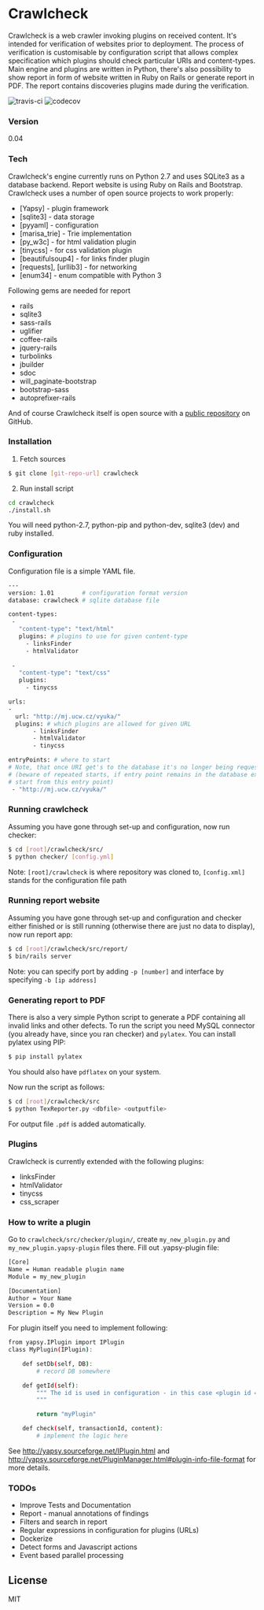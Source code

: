 # Crawlcheck

Crawlcheck is a web crawler invoking plugins on received content. It's intended for verification of websites prior to deployment. The process of verification is customisable by configuration script that allows complex specification which plugins should check particular URIs and content-types. Main engine and plugins are written in Python, there's also possibility to show report in form of website written in Ruby on Rails or generate report in PDF. The report contains discoveries plugins made during the verification.

![travis-ci](https://api.travis-ci.org/eghuro/crawlcheck.svg?branch=master) ![codecov](https://img.shields.io/codecov/c/github/eghuro/crawlcheck/master.svg)

### Version
0.04

### Tech

Crawlcheck's engine currently runs on Python 2.7 and uses SQLite3 as a database backend. Report website is using Ruby on Rails and Bootstrap.
Crawlcheck uses a number of open source projects to work properly:
* [Yapsy] - plugin framework
* [sqlite3] - data storage
* [pyyaml] - configuration 
* [marisa_trie] - Trie implementation
* [py_w3c] - for html validation plugin
* [tinycss] - for css validation plugin
* [beautifulsoup4] - for links finder plugin
* [requests], [urllib3] - for networking
* [enum34] - enum compatible with Python 3

Following gems are needed for report
* rails
* sqlite3
* sass-rails
* uglifier
* coffee-rails
* jquery-rails
* turbolinks
* jbuilder
* sdoc
* will_paginate-bootstrap
* bootstrap-sass
* autoprefixer-rails


And of course Crawlcheck itself is open source with a [public repository](https://github.com/eghuro/crawlcheck) on GitHub.

### Installation

1) Fetch sources
```sh
$ git clone [git-repo-url] crawlcheck
```

2) Run install script
```sh
cd crawlcheck
./install.sh
```
You will need python-2.7, python-pip and python-dev, sqlite3 (dev) and ruby installed.

### Configuration
Configuration file is a simple YAML file.
```sh
---
version: 1.01        # configuration format version
database: crawlcheck # sqlite database file

content-types:
 -
   "content-type": "text/html"
   plugins: # plugins to use for given content-type
     - linksFinder
     - htmlValidator
     
 -
   "content-type": "text/css"
   plugins:
     - tinycss

urls:
-
  url: "http://mj.ucw.cz/vyuka/"
  plugins: # which plugins are allowed for given URL
       - linksFinder
       - htmlValidator
       - tinycss

entryPoints: # where to start
# Note, that once URI get's to the database it's no longer being requested 
# (beware of repeated starts, if entry point remains in the database execution won't 
# start from this entry point)
 - "http://mj.ucw.cz/vyuka/"
```

### Running crawlcheck
Assuming you have gone through set-up and configuration, now run checker:
```sh
$ cd [root]/crawlcheck/src/
$ python checker/ [config.yml]
```
Note: ```[root]/crawlcheck``` is where repository was cloned to, ```[config.xml]``` stands for the configuration file path

### Running report website
Assuming you have gone through set-up and configuration and checker either finished or is still running (otherwise there are just no data to display), now run report app:
```sh
$ cd [root]/crawlcheck/src/report/
$ bin/rails server
```
Note: you can specify port by adding ```-p [number]``` and interface by specifying ```-b [ip address]```

### Generating report to PDF
There is also a very simple Python script to generate a PDF containing all invalid links and other defects.
To run the script you need MySQL connector (you already have, since you ran checker) and ``pylatex``.
You can install pylatex using PIP:
```sh
$ pip install pylatex
```
You should also have ```pdflatex``` on your system.

Now run the script as follows:
```sh
$ cd [root]/crawlcheck/src
$ python TexReporter.py <dbfile> <outputfile>
```
For output file ``.pdf`` is added automatically.


### Plugins

Crawlcheck is currently extended with the following plugins:

* linksFinder
* htmlValidator
* tinycss
* css_scraper

### How to write a plugin

Go to ``crawlcheck/src/checker/plugin/``, create ``my_new_plugin.py`` and ``my_new_plugin.yapsy-plugin`` files there.
Fill out .yapsy-plugin file:
```sh
[Core]
Name = Human readable plugin name
Module = my_new_plugin

[Documentation]
Author = Your Name
Version = 0.0
Description = My New Plugin
```

For plugin itself you need to implement following:
```sh
from yapsy.IPlugin import IPlugin
class MyPlugin(IPlugin):

    def setDb(self, DB):
        # record DB somewhere

    def getId(self):
        """ The id is used in configuration - in this case <plugin id = "myPlugin"/>
        """

        return "myPlugin"

    def check(self, transactionId, content):
        # implement the logic here
```

See http://yapsy.sourceforge.net/IPlugin.html and http://yapsy.sourceforge.net/PluginManager.html#plugin-info-file-format for more details.

### TODOs

 - Improve Tests and Documentation
 - Report - manual annotations of findings
 - Filters and search in report
 - Regular expressions in configuration for plugins (URLs)
 - Dockerize
 - Detect forms and Javascript actions
 - Event based parallel processing

License
----

MIT
